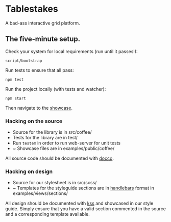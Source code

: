 # Tablestakes
A bad-ass interactive grid platform.

## The five-minute setup.
Check your system for local requirements (run until it passes!):

    script/bootstrap

Run tests to ensure that all pass:

    npm test

Run the project locally (with tests and watcher):

    npm start

Then navigate to the [showcase](http://localhost:5000).

### Hacking on the source
* Source for the library is in src/coffee/
* Tests for the library are in test/
* Run `testem` in order to run web-server for unit tests
* ~ Showcase files are in examples/public/coffee/

All source code should be documented with [docco](http://jashkenas.github.com/docco/).

### Hacking on design

* Source for our stylesheet is in src/scss/
* ~ Templates for the styleguide sections are in [handlebars](http://jade-lang.com/) format in examples/views/sections/

All design should be documented with [kss](https://github.com/kneath/kss) and showcased in our style guide. Simply ensure that you have a valid section commented in the source and a corresponding template available.